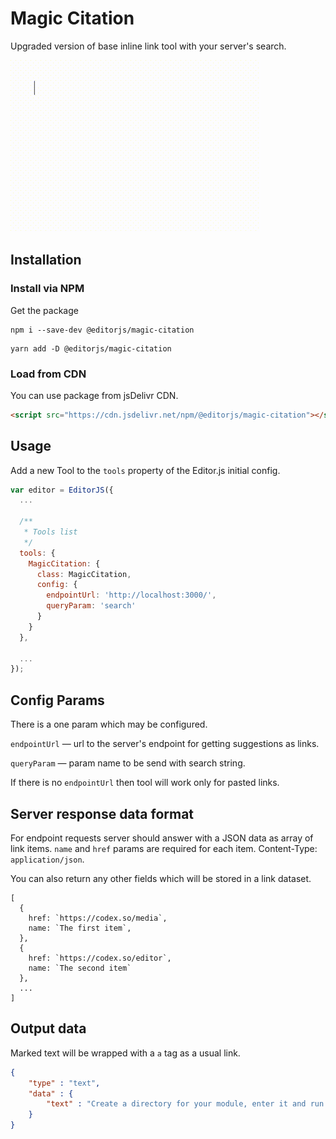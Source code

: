 <!--

TODO:
- add example gif to readme
- add loader 
- if no this.config.endpointUrl then do not try to send a request
- focus input field on tool click
- use fake selection

-->

# Magic Citation

Upgraded version of base inline link tool with your server's search.

![](assets/example.gif)

## Installation

### Install via NPM

Get the package

```shell
npm i --save-dev @editorjs/magic-citation
```

```shell
yarn add -D @editorjs/magic-citation
```

### Load from CDN

You can use package from jsDelivr CDN.

```html
<script src="https://cdn.jsdelivr.net/npm/@editorjs/magic-citation"></script>
```

## Usage

Add a new Tool to the `tools` property of the Editor.js initial config.

```javascript
var editor = EditorJS({
  ...
 
  /**
   * Tools list
   */
  tools: {
    MagicCitation: {
      class: MagicCitation,
      config: {
        endpointUrl: 'http://localhost:3000/',
        queryParam: 'search'
      }
    }
  },
  
  ...
});
```

## Config Params

There is a one param which may be configured.

`endpointUrl` — url to the server's endpoint for getting suggestions as links.

`queryParam` — param name to be send with search string.

If there is no `endpointUrl` then tool will work only for pasted links.

## Server response data format

For endpoint requests server should answer with a JSON data
as array of link items. `name` and `href` params are required
for each item. Content-Type: `application/json`.

You can also return any other fields which will be stored in a link dataset.

```
[
  {
    href: `https://codex.so/media`,
    name: `The first item`,
  },
  {
    href: `https://codex.so/editor`,
    name: `The second item`
  },
  ...
]
```

## Output data

Marked text will be wrapped with a `a` tag as a usual link.

```json
{
    "type" : "text",
    "data" : {
        "text" : "Create a directory for your module, enter it and run <a href=\"https://codex.so/\" data-name=\"CodeX Site\">npm init</a> command."
    }
}
```
